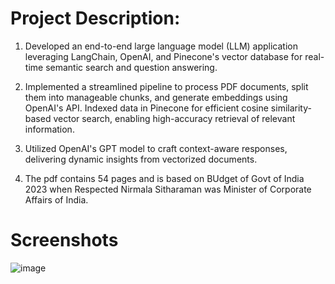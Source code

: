 # Project Description:
1. Developed an end-to-end large language model (LLM) application leveraging LangChain, 
OpenAI, and Pinecone's vector database for real-time semantic search and question answering. 

2. Implemented a streamlined pipeline to process PDF documents, split them into manageable chunks, 
and generate embeddings using OpenAI's API. Indexed data in Pinecone for efficient 
cosine similarity-based vector search, enabling high-accuracy retrieval of relevant information. 

3. Utilized OpenAI's GPT model to craft context-aware responses, delivering dynamic insights from vectorized documents.

4. The pdf contains 54 pages and is based on BUdget of Govt of India 2023 when Respected Nirmala Sitharaman was Minister of Corporate Affairs of India.

# Screenshots
![image](https://github.com/user-attachments/assets/141465eb-aa7f-4c1b-8753-0d2b3f1fec12)
